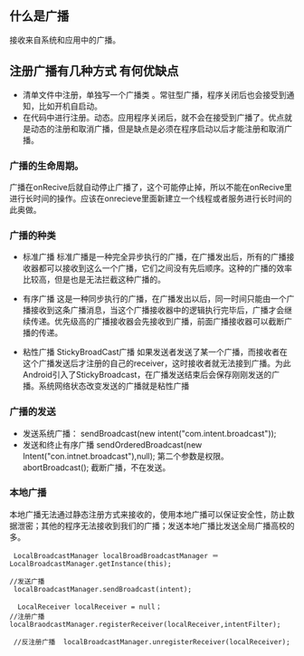 ## 什么是广播
   接收来自系统和应用中的广播。
   
## 注册广播有几种方式 有何优缺点

* 清单文件中注册，单独写一个广播类 。常驻型广播，程序关闭后也会接受到通知，比如开机自启动。
* 在代码中进行注册。动态。应用程序关闭后，就不会在接受到广播了。优点就是动态的注册和取消广播，但是缺点是必须在程序启动以后才能注册和取消广播。
     
### 广播的生命周期。
广播在onRecive后就自动停止广播了，这个可能停止掉，所以不能在onRecive里进行长时间的操作。应该在onrecieve里面新建立一个线程或者服务进行长时间的此奥做。

### 广播的种类

   * 标准广播
        标准广播是一种完全异步执行的广播，在广播发出后，所有的广播接收器都可以接收到这么一个广播，它们之间没有先后顺序。这种的广播的效率比较高，但是也是无法拦截这种广播的。
   
   * 有序广播
         这是一种同步执行的广播，在广播发出以后，同一时间只能由一个广播接收到这条广播消息，当这个广播接收器中的逻辑执行完毕后，广播才会继续传递。优先级高的广播接收器会先接收到广播，前面广播接收器可以截断广播的传递。
   
   * 粘性广播 StickyBroadCast广播
         如果发送者发送了某一个广播，而接收者在这个广播发送后才注册的自己的receiver，这时接收者就无法接到广播。为此Android引入了StickyBroadcast，在广播发送结束后会保存刚刚发送的广播。系统网络状态改变发送的广播就是粘性广播
         
### 广播的发送

* 发送系统广播：
sendBroadcast(new intent("com.intent.broadcast"));
* 发送和终止有序广播
sendOrderedBroadcast(new Intent("con.intnet.broadcast"),null); 第二个参数是权限。
abortBroadcast(); 截断广播，不在发送。

### 本地广播

   本地广播无法通过静态注册方式来接收的，使用本地广播可以保证安全性，防止数据泄密；其他的程序无法接收到我们的广播；发送本地广播比发送全局广播高校的多。
  
```
 LocalBroadcastManager localBroadBroadcastManager ＝ LocalBroadcastManager.getInstance(this);

//发送广播
 localBroadcastManager.sendBroadcast(intent);
 
  LocalReceiver localReceiver = null；
//注册广播   localBraodcastManager.registerReceiver(localReceiver,intentFilter);
 
 //反注册广播  localBroadcastManager.unregisterReceiver(localReceiver);
```


